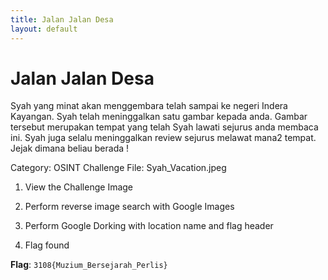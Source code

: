 ```yaml
---
title: Jalan Jalan Desa
layout: default
---
```


# Jalan Jalan Desa

Syah yang minat akan menggembara telah sampai ke negeri Indera Kayangan. Syah telah meninggalkan satu gambar kepada anda. Gambar tersebut merupakan tempat yang telah Syah lawati sejurus anda membaca ini. Syah juga selalu meninggalkan review sejurus melawat mana2 tempat. Jejak dimana beliau berada !

Category: OSINT
Challenge File: Syah\_Vacation.jpeg

1. View the Challenge Image






2. Perform reverse image search with Google Images



3. Perform Google Dorking with location name and flag header



4. Flag found




**Flag**: `3108{Muzium_Bersejarah_Perlis}`


